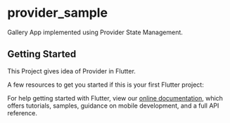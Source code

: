 # provider_sample

Gallery App implemented using Provider State Management.

## Getting Started

This Project gives idea of Provider in Flutter.

A few resources to get you started if this is your first Flutter project:


For help getting started with Flutter, view our
[online documentation](https://flutter.dev/docs), which offers tutorials,
samples, guidance on mobile development, and a full API reference.
